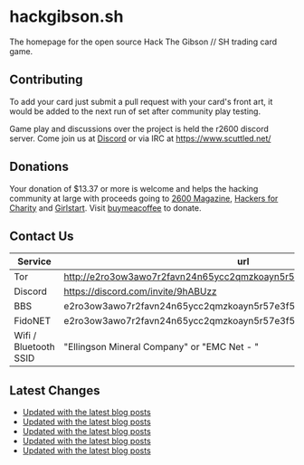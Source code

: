 # hackgibson.sh
The homepage for the open source Hack The Gibson // SH trading card game.


## Contributing

To add your card just submit a pull request with your card's front art, it would be added to the next run of set after community play testing.

Game play and discussions over the project is held the r2600 discord server. Come join us at [Discord](https://discord.com/invite/9hABUzz) or via IRC at https://www.scuttled.net/


## Donations

Your donation of $13.37 or more is welcome and helps the hacking community at large with proceeds going to [2600 Magazine](https://2600.com/), [Hackers for Charity](https://hackersforcharity.org) and [Girlstart](https://girlstart.org).  Visit [buymeacoffee](https://www.buymeacoffee.com/hackgibson.sh) to donate.


## Contact Us

Service | url
-|-
Tor | http://e2ro3ow3awo7r2favn24n65ycc2qmzkoayn5r57e3f56nvjwdcgg32ad.onion
Discord | https://discord.com/invite/9hABUzz
BBS | e2ro3ow3awo7r2favn24n65ycc2qmzkoayn5r57e3f56nvjwdcgg32ad.onion:23
FidoNET | e2ro3ow3awo7r2favn24n65ycc2qmzkoayn5r57e3f56nvjwdcgg32ad.onion:24554
Wifi / Bluetooth SSID | "Ellingson Mineral Company" or "EMC Net - <fidonet address>"

## Latest Changes
<!-- BLOG-POST-LIST:START -->
- [Updated with the latest blog posts](https://github.com/DFW2600/hackgibson.sh/commit/c9be98f795fc728ee60912ffb9e149becf03da12)
- [Updated with the latest blog posts](https://github.com/DFW2600/hackgibson.sh/commit/e8f578b69847d7b6bc50a40e4954dd0a54fea584)
- [Updated with the latest blog posts](https://github.com/DFW2600/hackgibson.sh/commit/0a64776cbdefbfe1dead5a0f89a5e061d76c1be0)
- [Updated with the latest blog posts](https://github.com/DFW2600/hackgibson.sh/commit/ded72cfe1a945356ac45f54b4d7753d7d3a82ce2)
- [Updated with the latest blog posts](https://github.com/DFW2600/hackgibson.sh/commit/c00b0736bfda6f15137e2676d18789115aed9f07)
<!-- BLOG-POST-LIST:END -->
